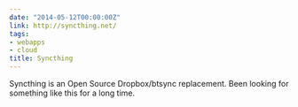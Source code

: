```yaml
---
date: "2014-05-12T00:00:00Z"
link: http://syncthing.net/
tags:
- webapps
- cloud
title: Syncthing
---
```

Syncthing is an Open Source Dropbox/btsync replacement. Been looking for
something like this for a long time.

